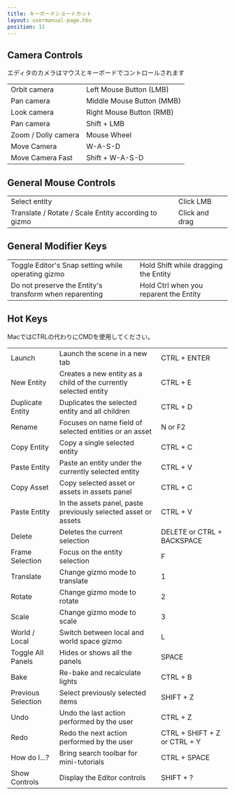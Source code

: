 ```yaml
---
title: キーボードショートカット
layout: usermanual-page.hbs
position: 11
---
```


## Camera Controls

エディタのカメラはマウスとキーボードでコントロールされます

<table class="head-column">
    <tbody>
        <tr>
            <td>Orbit camera</td><td>Left Mouse Button (LMB)</td>
        </tr>
        <tr>
            <td>Pan camera</td><td>Middle Mouse Button (MMB)</td>
        </tr>
        <tr>
            <td>Look camera</td><td>Right Mouse Button (RMB)</td>
        </tr>
        <tr>
            <td>Pan camera</td><td>Shift + LMB</td>
        </tr>
        <tr>
            <td>Zoom / Dolly camera</td><td>Mouse Wheel</td>
        </tr>
        <tr>
            <td>Move Camera</td><td>W-A-S-D</td>
        </tr>
        <tr>
            <td>Move Camera Fast</td><td>Shift + W-A-S-D</td>
        </tr>
    </tbody>
</table>

## General Mouse Controls

<table class="head-column">
    <tbody>
        <tr>
            <td>Select entity</td><td>Click LMB</td>
        </tr>
        <tr>
            <td>Translate / Rotate / Scale Entity according to gizmo</td><td>Click and drag</td>
        </tr>
    </tbody>
</table>

## General Modifier Keys

<table class="head-column">
    <tbody>
        <tr>
            <td>Toggle Editor's Snap setting while operating gizmo</td><td>Hold Shift while dragging the Entity</td>
        </tr>
        <tr>
            <td>Do not preserve the Entity's transform when reparenting</td><td>Hold Ctrl when you reparent the Entity</td>
        </tr>
    </tbody>
</table>

## Hot Keys

MacではCTRLの代わりにCMDを使用してください。

<table class="three-column">
    <tbody>
        <tr>
            <td>Launch</td><td>Launch the scene in a new tab</td><td>CTRL + ENTER</td>
        </tr>
        <tr>
            <td>New Entity</td><td>Creates a new entity as a child of the currently selected entity</td><td>CTRL + E</td>
        </tr>
        <tr>
            <td>Duplicate Entity</td><td>Duplicates the selected entity and all children</td><td>CTRL + D</td>
        </tr>
        <tr>
            <td>Rename</td><td>Focuses on name field of selected entities or an asset</td><td>N or F2</td>
        </tr>
        <tr>
            <td>Copy Entity</td><td>Copy a single selected entity</td><td>CTRL + C</td>
        </tr>
        <tr>
            <td>Paste Entity</td><td>Paste an entity under the currently selected entity</td><td>CTRL + V</td>
        </tr>
        <tr>
            <td>Copy Asset</td><td>Copy selected asset or assets in assets panel</td><td>CTRL + C</td>
        </tr>
        <tr>
            <td>Paste Entity</td><td>In the assets panel, paste previously selected asset or assets</td><td>CTRL + V</td>
        </tr>
        <tr>
            <td>Delete</td><td>Deletes the current selection</td><td>DELETE or CTRL + BACKSPACE</td>
        </tr>
        <tr>
            <td>Frame Selection</td><td>Focus on the entity selection</td><td>F</td>
        </tr>
        <tr>
            <td>Translate</td><td>Change gizmo mode to translate</td><td>1</td>
        </tr>
        <tr>
            <td>Rotate</td><td>Change gizmo mode to rotate</td><td>2</td>
        </tr>
        <tr>
            <td>Scale</td><td>Change gizmo mode to scale</td><td>3</td>
        </tr>
        <tr>
            <td>World / Local</td><td>Switch between local and world space gizmo</td><td>L</td>
        </tr>
        <tr>
            <td>Toggle All Panels</td><td>Hides or shows all the panels</td><td>SPACE</td>
        </tr>
        <tr>
            <td>Bake</td><td>Re-bake and recalculate lights</td><td>CTRL + B</td>
        </tr>
        <tr>
            <td>Previous Selection</td><td>Select previously selected items</td><td>SHIFT + Z</td>
        </tr>
        <tr>
            <td>Undo</td><td>Undo the last action performed by the user</td><td>CTRL + Z</td>
        </tr>
        <tr>
            <td>Redo</td><td>Redo the next action performed by the user</td><td>CTRL + SHIFT + Z or CTRL + Y</td>
        </tr>
        <tr>
            <td>How do I...?</td><td>Bring search toolbar for mini-tutorials</td><td>CTRL + SPACE</td>
        </tr>
        <tr>
            <td>Show Controls</td><td>Display the Editor controls</td><td>SHIFT + ?</td>
        </tr>
    </tbody>
</table>
